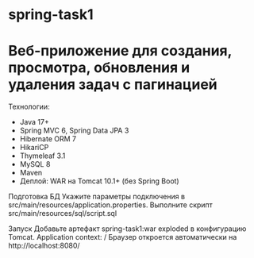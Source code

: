 # spring-task1
# Веб-приложение для создания, просмотра, обновления и удаления задач с пагинацией

Технологии:
- Java 17+
- Spring MVC 6, Spring Data JPA 3
- Hibernate ORM 7
- HikariCP
- Thymeleaf 3.1
- MySQL 8
- Maven
- Деплой: WAR на Tomcat 10.1+ (без Spring Boot)

Подготовка БД
Укажите параметры подключения в src/main/resources/application.properties.
Выполните скрипт src/main/resources/sql/script.sql 

Запуск
Добавьте артефакт spring-task1:war exploded в конфигурацию Tomcat.
Application context: / 
Браузер откроется автоматически на http://localhost:8080/
